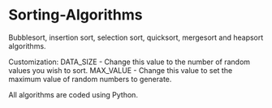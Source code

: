 # Sorting-Algorithms

Bubblesort, insertion sort, selection sort, quicksort, mergesort and heapsort algorithms.

Customization:
DATA_SIZE - Change this value to the number of random values you wish to sort.
MAX_VALUE - Change this value to set the maximum value of random numbers to generate.

All algorithms are coded using Python.
